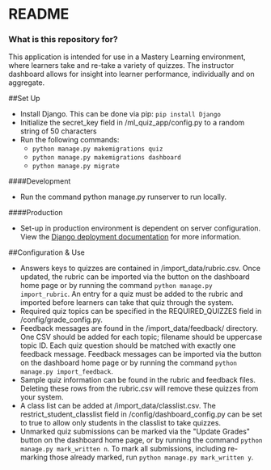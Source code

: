 # README #

### What is this repository for? ###

This application is intended for use in a Mastery Learning environment, where learners take and re-take a variety of quizzes. 
The instructor dashboard allows for insight into learner performance, individually and on aggregate.

##Set Up

- Install Django. This can be done via pip: `pip install Django`
- Initialize the secret_key field in /ml_quiz_app/config.py to a random string of 50 characters
- Run the following commands:
    - `python manage.py makemigrations quiz`
    - `python manage.py makemigrations dashboard`
    - `python manage.py migrate`

####Development
- Run the command python manage.py runserver to run locally.

####Production
- Set-up in production environment is dependent on server configuration. View the [Django deployment documentation](https://docs.djangoproject.com/en/2.2/howto/deployment/) for more information.

##Configuration & Use
- Answers keys to quizzes are contained in /import_data/rubric.csv. 
Once updated, the rubric can be imported via the button on the dashboard home page or by running the command `python manage.py import_rubric`.
An entry for a quiz must be added to the rubric and imported before learners can take that quiz through the system.
- Required quiz topics can be specified in the REQUIRED_QUIZZES field in /config/grade_config.py.
- Feedback messages are found in the /import_data/feedback/ directory. 
One CSV should be added for each topic; filename should be uppercase topic ID. 
Each quiz question should be matched with exactly one feedback message. 
Feedback messages can be imported via the button on the dashboard home page or by running the command `python manage.py import_feedback`.
- Sample quiz information can be found in the rubric and feedback files. Deleting these rows from the rubric.csv will remove these quizzes from your system.
- A class list can be added at /import_data/classlist.csv. The restrict_student_classlist field in /config/dashboard_config.py can be set to true to allow only students in the classlist to take quizzes.
- Unmarked quiz submissions can be marked via the "Update Grades" button on the dashboard home page, or by running the command `python manage.py mark_written n`. 
To mark all submissions, including re-marking those already marked, run `python manage.py mark_written y`.